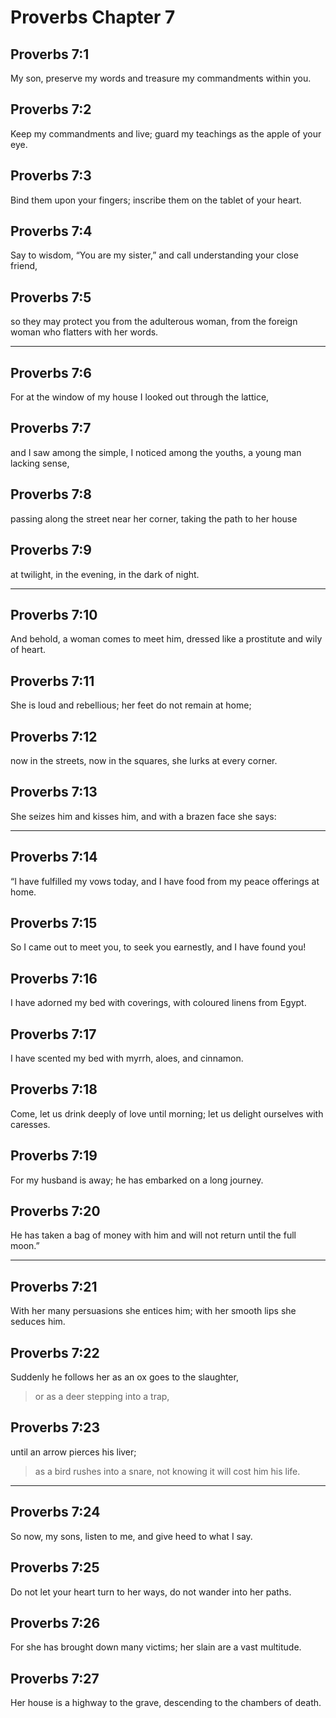 # Proverbs Chapter 7

## Proverbs 7:1

My son, preserve my words and treasure my commandments within you.

## Proverbs 7:2

Keep my commandments and live; guard my teachings as the apple of your eye.

## Proverbs 7:3

Bind them upon your fingers; inscribe them on the tablet of your heart.

## Proverbs 7:4

Say to wisdom, “You are my sister,” and call understanding your close friend,

## Proverbs 7:5

so they may protect you from the adulterous woman, from the foreign woman who flatters with her words.

---

## Proverbs 7:6

For at the window of my house I looked out through the lattice,

## Proverbs 7:7

and I saw among the simple, I noticed among the youths, a young man lacking sense,

## Proverbs 7:8

passing along the street near her corner, taking the path to her house

## Proverbs 7:9

at twilight, in the evening, in the dark of night.

---

## Proverbs 7:10

And behold, a woman comes to meet him, dressed like a prostitute and wily of heart.

## Proverbs 7:11

She is loud and rebellious; her feet do not remain at home;

## Proverbs 7:12

now in the streets, now in the squares, she lurks at every corner.

## Proverbs 7:13

She seizes him and kisses him, and with a brazen face she says:

---

## Proverbs 7:14

“I have fulfilled my vows today, and I have food from my peace offerings at home.

## Proverbs 7:15

So I came out to meet you, to seek you earnestly, and I have found you!

## Proverbs 7:16

I have adorned my bed with coverings, with coloured linens from Egypt.

## Proverbs 7:17

I have scented my bed with myrrh, aloes, and cinnamon.

## Proverbs 7:18

Come, let us drink deeply of love until morning; let us delight ourselves with caresses.

## Proverbs 7:19

For my husband is away; he has embarked on a long journey.

## Proverbs 7:20

He has taken a bag of money with him and will not return until the full moon.”

---

## Proverbs 7:21

With her many persuasions she entices him; with her smooth lips she seduces him.

## Proverbs 7:22

Suddenly he follows her as an ox goes to the slaughter,

> or as a deer stepping into a trap,

## Proverbs 7:23

until an arrow pierces his liver;

> as a bird rushes into a snare,
> not knowing it will cost him his life.

---

## Proverbs 7:24

So now, my sons, listen to me, and give heed to what I say.

## Proverbs 7:25

Do not let your heart turn to her ways, do not wander into her paths.

## Proverbs 7:26

For she has brought down many victims; her slain are a vast multitude.

## Proverbs 7:27

Her house is a highway to the grave, descending to the chambers of death.
